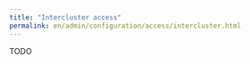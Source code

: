 ```yaml
---
title: "Intercluster access"
permalink: en/admin/configuration/access/intercluster.html
---
```



TODO 
